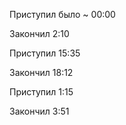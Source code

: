 Приступил было ~ 00:00

Закончил 2:10

Приступил 15:35

Закончил 18:12

Приступил 1:15

Закончил 3:51
